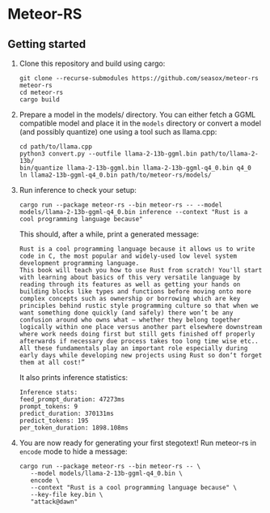 # Meteor-RS

## Getting started
1. Clone this repository and build using cargo:
   ```
   git clone --recurse-submodules https://github.com/seasox/meteor-rs meteor-rs
   cd meteor-rs
   cargo build
   ```
2. Prepare a model in the models/ directory. You can either fetch a GGML compatible model and place it in the 
   `models` directory or convert a model (and possibly quantize) one using a tool such as llama.cpp:
   ```
   cd path/to/llama.cpp
   python3 convert.py --outfile llama-2-13b-ggml.bin path/to/llama-2-13b/
   bin/quantize llama-2-13b-ggml.bin llama-2-13b-ggml-q4_0.bin q4_0
   ln llama2-13b-ggml-q4_0.bin path/to/meteor-rs/models/
   ```
3. Run inference to check your setup:
   ```
   cargo run --package meteor-rs --bin meteor-rs -- --model models/llama-2-13b-ggml-q4_0.bin inference --context "Rust is a cool programming language because"
   ```
   This should, after a while, print a generated message:
   ```
   Rust is a cool programming language because it allows us to write code in C, the most popular and widely-used low level system development programming language.
   This book will teach you how to use Rust from scratch! You'll start with learning about basics of this very versatile language by reading through its features as well as getting your hands on building blocks like types and functions before moving onto more complex concepts such as ownership or borrowing which are key principles behind rustic style programming culture so that when we want something done quickly (and safely) there won’t be any confusion around who owns what – whether they belong together logically within one place versus another part elsewhere downstream where work needs doing first but still gets finished off properly afterwards if necessary due process takes too long time wise etc.. All these fundamentals play an important role especially during early days while developing new projects using Rust so don‘t forget them at all cost!”
   ```
   It also prints inference statistics:
   ```
   Inference stats:
   feed_prompt_duration: 47273ms
   prompt_tokens: 9
   predict_duration: 370131ms
   predict_tokens: 195
   per_token_duration: 1898.108ms
   ```
4. You are now ready for generating your first stegotext! Run meteor-rs in `encode` mode to hide a message:
   ```
   cargo run --package meteor-rs --bin meteor-rs -- \
      --model models/llama-2-13b-ggml-q4_0.bin \
      encode \
      --context "Rust is a cool programming language because" \ 
      --key-file key.bin \ 
      "attack@dawn"
   ```

